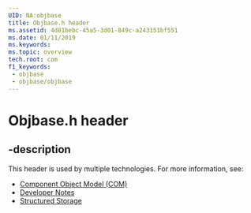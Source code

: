 ```yaml
---
UID: NA:objbase
title: Objbase.h header
ms.assetid: 4d81bebc-45a5-3d01-849c-a243151bf551
ms.date: 01/11/2019
ms.keywords: 
ms.topic: overview
tech.root: com
f1_keywords:
 - objbase
 - objbase/objbase
---
```


# Objbase.h header


## -description

This header is used by multiple technologies. For more information, see:

- [Component Object Model (COM)](../_com/index.md)
- [Developer Notes](../_winprog/index.md)
- [Structured Storage](../_stg/index.md)

